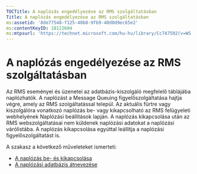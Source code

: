 ```yaml
---
TOCTitle: A naplózás engedélyezése az RMS szolgáltatásban
Title: A naplózás engedélyezése az RMS szolgáltatásban
ms:assetid: '8de77548-f125-40b8-9fb9-40d0d9ec65e2'
ms:contentKeyID: 18122604
ms:mtpsurl: 'https://technet.microsoft.com/hu-hu/library/Cc747592(v=WS.10)'
---
```


A naplózás engedélyezése az RMS szolgáltatásban
===============================================

Az RMS eseményei és üzenetei az adatbázis-kiszolgáló megfelelő táblájába naplózhatók. A naplózást a Message Queuing figyelőszolgáltatása hajtja végre, amely az RMS szolgáltatással települ. Az aktuális fürtre vagy kiszolgálóra vonatkozó naplózás be- vagy kikapcsolható az RMS felügyeleti webhelyének Naplózási beállítások lapján. A naplózás kikapcsolása után az RMS webszolgáltatásai nem küldenek naplózási adatokat a naplózási várólistába. A naplózás kikapcsolása egyúttal leállítja a naplózási figyelőszolgáltatást is.

A szakasz a következő műveleteket ismerteti:

-   [A naplózás be- és kikapcsolása](https://technet.microsoft.com/8e672f95-566f-4070-9a2a-2f70f087148f)
-   [A naplózási adatbázis átnevezése](https://technet.microsoft.com/e0e8dc95-767f-4b84-8966-914ab083471b)
